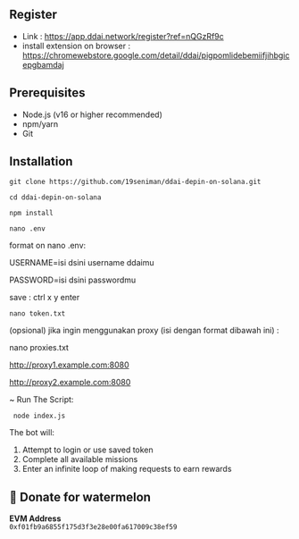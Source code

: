 
## Register
- Link : https://app.ddai.network/register?ref=nQGzRf9c
- install extension on browser : https://chromewebstore.google.com/detail/ddai/pigpomlidebemiifjihbgicepgbamdaj

## Prerequisites

- Node.js (v16 or higher recommended)
- npm/yarn
- Git

## Installation
```
git clone https://github.com/19seniman/ddai-depin-on-solana.git
```   
``` 
cd ddai-depin-on-solana
```
```
npm install
```
```
nano .env
```
format on nano .env:

USERNAME=isi dsini username ddaimu

PASSWORD=isi dsini passwordmu

save : ctrl x y enter

```
nano token.txt
```
(opsional) jika ingin menggunakan proxy (isi dengan format dibawah ini) : 

nano  proxies.txt

http://proxy1.example.com:8080

http://proxy2.example.com:8080

~ Run The Script:
```
 node index.js
```

The bot will:
1. Attempt to login or use saved token
2. Complete all available missions
3. Enter an infinite loop of making requests to earn rewards

##  🍉 Donate for  watermelon

**EVM Address**  
`0xf01fb9a6855f175d3f3e28e00fa617009c38ef59`



